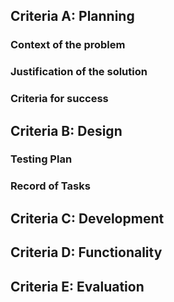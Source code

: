 ## Criteria A: Planning
### Context of the problem 

### Justification of the solution 

### Criteria for success

## Criteria B: Design 

### Testing Plan 

### Record of Tasks 

## Criteria C: Development 

## Criteria D: Functionality 

## Criteria E: Evaluation 
